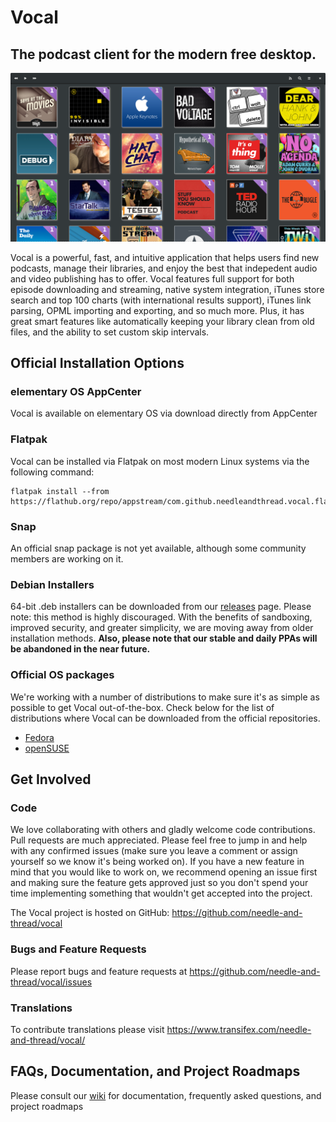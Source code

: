 # Vocal

## The podcast client for the modern free desktop.

![](screenshot1.png)

Vocal is a powerful, fast, and intuitive application that helps users find new podcasts, manage their libraries, and enjoy the best that indepedent audio and video publishing has to offer. Vocal features full support for both episode downloading and streaming, native system integration, iTunes store search and top 100 charts (with international results support), iTunes link parsing, OPML importing and exporting, and so much more. Plus, it has great smart features like automatically keeping your library clean from old files, and the ability to set custom skip intervals.

## Official Installation Options

### elementary OS AppCenter
Vocal is available on elementary OS via download directly from AppCenter 

### Flatpak
Vocal can be installed via Flatpak on most modern Linux systems via the following command:

    flatpak install --from https://flathub.org/repo/appstream/com.github.needleandthread.vocal.flatpakref

### Snap
An official snap package is not yet available, although some community members are working on it.

### Debian Installers
64-bit .deb installers can be downloaded from our [releases](https://github.com/needle-and-thread/vocal/releases) page. Please note: this method is highly discouraged. With the benefits of sandboxing, improved security, and greater simplicity, we are moving away from older installation methods. **Also, please note that our stable and daily PPAs will be abandoned in the near future.**

### Official OS packages
We're working with a number of distributions to make sure it's as simple as possible to get Vocal out-of-the-box. Check below for the list of distributions where Vocal can be downloaded from the official repositories.

* [Fedora](https://admin.fedoraproject.org/pkgdb/package/rpms/vocal/)
* [openSUSE](https://software.opensuse.org//download.html?project=multimedia%3Aapps&package=vocal)

## Get Involved

### Code
We love collaborating with others and gladly welcome code contributions. Pull requests are much appreciated. Please feel free to jump in and help with any confirmed issues (make sure you leave a comment or assign yourself so we know it's being worked on). If you have a new feature in mind that you would like to work on, we recommend opening an issue first and making sure the feature gets approved just so you don't spend your time implementing something that wouldn't get accepted into the project.

The Vocal project is hosted on GitHub: https://github.com/needle-and-thread/vocal

### Bugs and Feature Requests  
Please report bugs and feature requests at https://github.com/needle-and-thread/vocal/issues

### Translations
To contribute translations please visit https://www.transifex.com/needle-and-thread/vocal/

## FAQs, Documentation, and Project Roadmaps
Please consult our [wiki](https://github.com/needle-and-thread/vocal/wiki) for documentation, frequently asked questions, and project roadmaps
